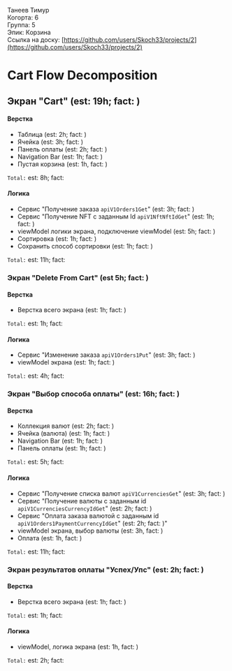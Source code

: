 Танеев Тимур
<br /> Когорта: 6
<br /> Группа: 5
<br /> Эпик: Корзина
<br /> Ссылка на доску: [https://github.com/users/Skoch33/projects/2](https://github.com/users/Skoch33/projects/2)

# Cart Flow Decomposition


## Экран "Cart" (est: 19h; fact: )

#### Верстка
- Таблица (est: 2h; fact: )
- Ячейка (est: 3h; fact: )
- Панель оплаты (est: 2h; fact: )
- Navigation Bar (est: 1h; fact: )
- Пустая корзина (est: 1h, fact: )

`Total:` est:  8h; fact: 

#### Логика
- Сервис "Получение заказа `apiV1Orders1Get`" (est: 3h; fact: )
- Сервис "Получение NFT с заданным Id `apiV1NftNftIdGet`" (est: 1h; fact: )
- viewModel логики экрана, подключение viewModel (est: 5h; fact: )
- Сортировка (est: 1h; fact: )
- Сохранить способ сортировки (est: 1h; fact: )

`Total:` est: 11h; fact: 

### Экран "Delete From Cart" (est 5h; fact: )

#### Верстка
- Верстка всего экрана (est: 1h; fact: )

`Total:` est: 1h; fact: 

#### Логика
- Сервис "Изменение заказа `apiV1Orders1Put`" (est: 3h; fact: )
- viewModel экрана (est: 1h; fact: )

`Total:` est: 4h; fact: 

### Экран "Выбор способа оплаты" (est: 16h; fact: )

#### Верстка
- Коллекция валют (est: 2h; fact: )
- Ячейка (валюта) (est: 1h; fact: )
- Navigation Bar (est: 1h; fact: )
- Панель оплаты (est: 1h; fact: )

`Total:` est: 5h; fact: 

#### Логика
- Сервис "Получение списка валют `apiV1CurrenciesGet`" (est: 3h; fact: )
- Сервис "Получение валюты с заданным id `apiV1CurrenciesCurrencyIdGet`" (est: 2h; fact: )
- Сервис "Оплата заказа валютой с заданным id `apiV1Orders1PaymentCurrencyIdGet`" (est: 2h; fact: )"
- viewModel экрана, выбор валюты (est: 3h, fact: )
- Оплата (est: 1h,  fact: )

`Total:` est: 11h; fact: 

### Экран результатов оплаты "Успех/Упс" (est: 2h; fact: )

#### Верстка
- Верстка всего экрана (est: 1h; fact: )

`Total:` est: 1h; fact: 

#### Логика
- viewModel, логика экрана (est: 1h,  fact: )

`Total:` est: 2h; fact: 

